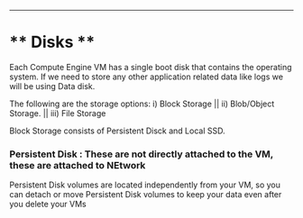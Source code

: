 ---

# ** Disks **
Each Compute Engine VM has a single boot disk that contains the operating system. If we need to store any other application related data like logs we will be using Data disk.

The following are the storage options:
i) Block Storage || ii) Blob/Object Storage. || iii) File Storage

Block Storage consists of Persistent Disck and Local SSD.

### **Persistent Disk** : These are not directly attached to the VM, these are attached to NEtwork
Persistent Disk volumes are located independently from your VM, so you can detach or move Persistent Disk volumes to keep your data even after you delete your VMs

